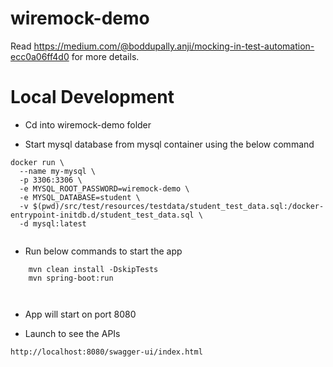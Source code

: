 # wiremock-demo

Read https://medium.com/@boddupally.anji/mocking-in-test-automation-ecc0a06ff4d0 for more details.

# Local Development

- Cd into wiremock-demo folder

- Start mysql database from mysql container using the below command

```
docker run \
  --name my-mysql \
  -p 3306:3306 \
  -e MYSQL_ROOT_PASSWORD=wiremock-demo \
  -e MYSQL_DATABASE=student \
  -v $(pwd)/src/test/resources/testdata/student_test_data.sql:/docker-entrypoint-initdb.d/student_test_data.sql \
  -d mysql:latest
  
```

- Run below commands to start the app

```
	mvn clean install -DskipTests
	mvn spring-boot:run

 
```

- App will start on port 8080

- Launch to see the APIs

```
http://localhost:8080/swagger-ui/index.html

```


